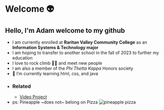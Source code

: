# Welcome :alien:
## Hello, I'm Adam welcome to my github
- I am currently enrolled at **Raritan Valley Community College** as an **Information Systems & Technology major**
- I am hoping to transfer to another school in the fall of 2023 to further my education
- I love to rock climb :climbing_man: and meet new people
- I am also a member of the *Phi Thetta Kappa* Honors society
- 🌱 I’m currently learning html, css, and java
- ### Related
  -  [Video Project](https://www.youtube.com/watch?v=dQw4w9WgXcQ)
- ps: Pineapple ~does not~ belong on Pizza
![pineapple pizza](https://user-images.githubusercontent.com/94012533/188274025-1da54c3d-bae9-4dc1-bcf0-a63414315e6c.jpg)
